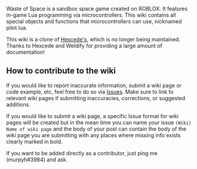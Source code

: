 Waste of Space is a sandbox space game created on ROBLOX. It features in-game Lua programming via microcontrollers. This wiki contains all special objects and functions that microcontrollers can use, nicknamed pilot.lua.

This wiki is a clone of [Hexcede's](https://github.com/Hexcede/pilot.lua/wiki), which is no longer being maintained. Thanks to Hexcede and Weldify for providing a large amount of documentation!

## How to contribute to the wiki

If you would like to report inaccurate information, submit a wiki page or code example, etc, feel free to do so via [Issues](../issues).
Make sure to link to relevant wiki pages if submitting inaccuracies, corrections, or suggested additions.

If you would like to submit a wiki page, a specific Issue format for wiki pages will be created but in the mean time you can name your issue `(Wiki) Name of wiki page` and the body of your post can contain the body of the wiki page you are submitting with any places where missing info exists clearly marked in bold.

If you want to be added directly as a contributor, just ping me (murpyh#3984) and ask.

